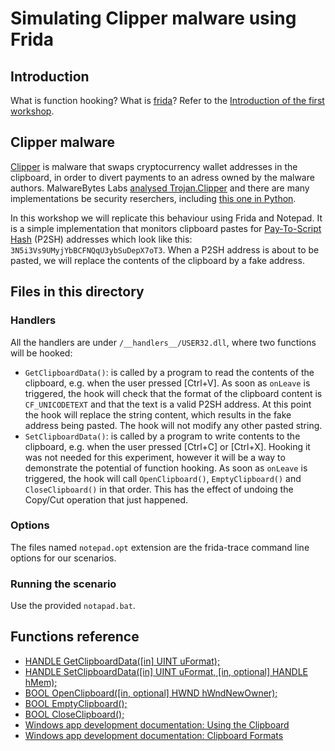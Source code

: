 # Simulating Clipper malware using Frida

## Introduction
What is function hooking? What is [frida](https://frida.re)? Refer to the [Introduction of the first workshop](../lnx-hooking/README.md).

## Clipper malware
[Clipper](https://medium.com/immunefi/the-malware-that-swaps-your-address-and-drains-your-wallet-552915fba542) is malware that swaps cryptocurrency wallet addresses in the clipboard, in order to divert payments to an adress owned by the malware authors. MalwareBytes Labs [analysed Trojan.Clipper](https://blog.malwarebytes.com/detections/trojan-clipper/) and there are many implementations be security reserchers, including [this one in Python](https://github.com/NightfallGT/BTC-Clipper).

In this workshop we will replicate this behaviour using Frida and Notepad. It is a simple implementation that monitors clipboard pastes for [Pay-To-Script Hash](https://en.bitcoinwiki.org/wiki/Pay-to-Script_Hash) (P2SH) addresses which look like this: ```3N5i3Vs9UMyjYbBCFNQqU3ybSuDepX7oT3```. When a P2SH address is about to be pasted, we will replace the contents of the clipboard by a fake address.

## Files in this directory
### Handlers
All the handlers are under ```/__handlers__/USER32.dll```, where two functions will be hooked:

- ```GetClipboardData()```: is called by a program to read the contents of the clipboard, e.g. when the user pressed [Ctrl+V]. As soon as ```onLeave``` is triggered, the hook will check that the format of the clipboard content is ```CF_UNICODETEXT``` and that the text is a valid P2SH address. At this point the hook will replace the string content, which results in the fake address being pasted. The hook will not modify any other pasted string.
- ```SetClipboardData()```: is called by a program to write contents to the clipboard, e.g. when the user pressed [Ctrl+C] or [Ctrl+X]. Hooking it was not needed for this experiment, however it will be a way to demonstrate the potential of function hooking. As soon as ```onLeave``` is triggered, the hook will call ```OpenClipboard()```, ```EmptyClipboard()``` and ```CloseClipboard()``` in that order. This has the effect of undoing the Copy/Cut operation that just happened.

### Options
The files named ```notepad.opt``` extension are the frida-trace command line options for our scenarios.

### Running the scenario
Use the provided ```notapad.bat```.

## Functions reference
- [HANDLE GetClipboardData([in] UINT uFormat);](https://docs.microsoft.com/en-us/windows/win32/api/winuser/nf-winuser-getclipboarddata)
- [HANDLE SetClipboardData([in] UINT uFormat, [in, optional] HANDLE hMem);](https://docs.microsoft.com/en-us/windows/win32/api/winuser/nf-winuser-setclipboarddata)
- [BOOL OpenClipboard([in, optional] HWND hWndNewOwner);](https://docs.microsoft.com/en-us/windows/win32/api/winuser/nf-winuser-openclipboard)
- [BOOL EmptyClipboard();](https://docs.microsoft.com/en-us/windows/win32/api/winuser/nf-winuser-emptyclipboard)
- [BOOL CloseClipboard();](https://docs.microsoft.com/en-us/windows/win32/api/winuser/nf-winuser-closeclipboard)
- [Windows app development documentation: Using the Clipboard](https://docs.microsoft.com/en-us/windows/win32/dataxchg/using-the-clipboard)
- [Windows app development documentation: Clipboard Formats](https://docs.microsoft.com/en-us/windows/win32/dataxchg/clipboard-formats)
